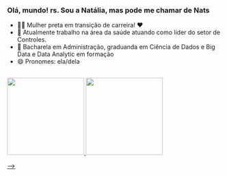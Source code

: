 ### Olá, mundo! rs. Sou a Natália, mas pode me chamar de Nats

- 💪🏾 Mulher preta em transição de carreira! ♥
- 🔭 Atualmente trabalho na área da saúde atuando como líder do setor de Controles.
- 🌱 Bacharela em Administração, graduanda em Ciência de Dados e Big Data e Data Analytic em formação
- 😄 Pronomes: ela/dela

##

 <div>
  <a href="https://linktr.ee/nsfoliveira">
  <img height="180em" src="https://github-readme-stats.vercel.app/api?username=nsfoliveira&show_icons=true&theme=gruvbox&include_all_commits=true&count_private=true"/>
  <img height="180em" src="https://github-readme-stats.vercel.app/api/top-langs/?username=nsfoliveira&layout=compact&langs_count=7&theme=gruvbox"/>
   </div>
 
-->
